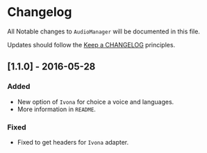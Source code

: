 # Changelog

All Notable changes to `AudioManager` will be documented in this file.

Updates should follow the [Keep a CHANGELOG](http://keepachangelog.com/) principles.

## [1.1.0] - 2016-05-28

### Added
- New option of `Ivona` for choice a voice and languages.
- More information in `README`.

### Fixed
- Fixed to get headers for `Ivona` adapter.